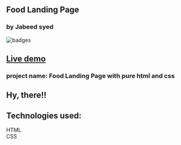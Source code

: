 ## Food Landing Page
### by Jabeed syed

![badges](https://img.shields.io/badge/html%20css-restaurant-orange)

## [Live demo](https://restaurent-lp.netlify.app/)

### project name: Food Landing Page with pure html and css
## Hy, there!!

## Technologies used:<br>
HTML <br>
CSS
